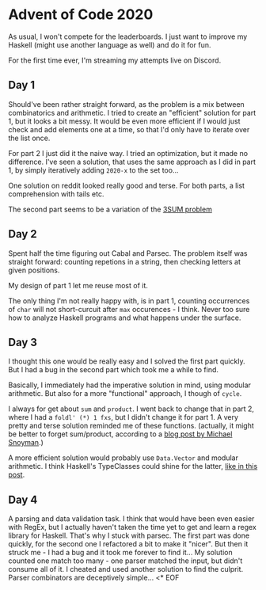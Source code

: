 # Advent of Code 2020

As usual, I won't compete for the leaderboards.
I just want to improve my Haskell (might use another language as well)
and do it for fun.

For the first time ever, I'm streaming my attempts live on Discord.

## Day 1

Should've been rather straight forward, as the problem is a mix between
combinatorics and arithmetic.
I tried to create an "efficient" solution for part 1, but it looks a bit
messy. It would be even more efficient if I would just check and add elements
one at a time, so that I'd only have to iterate over the list once.

For part 2 I just did it the naive way. I tried an optimization,
but it made no difference. I've seen a solution, that uses the same approach
as I did in part 1, by simply iteratively adding `2020-x` to the set too...

One solution on reddit looked really good and terse. For both parts,
a list comprehension with tails etc.

The second part seems to be a variation of the [3SUM problem](https://en.wikipedia.org/wiki/3SUM)

## Day 2

Spent half the time figuring out Cabal and Parsec.
The problem itself was straight forward: counting repetions in a string,
then checking letters at given positions.

My design of part 1 let me reuse most of it.

The only thing I'm not really happy with, is in part 1, counting occurrences
of `char` will not short-curcuit after `max` occurences - I think.
Never too sure how to analyze Haskell programs and what happens under the surface.

## Day 3

I thought this one would be really easy and I solved the first part quickly.
But I had a bug in the second part which took me a while to find.

Basically, I immediately had the imperative solution in mind, using modular
arithmetic. But also for a more "functional" approach, I though of `cycle`.

I always for get about `sum` and `product`. I went back to change that in
part 2, where I had a `foldl' (*) 1 fxs`, but I didn't change it for part 1.
A very pretty and terse solution reminded me of these functions.
(actually, it might be better to forget sum/product, according to a
[blog post by Michael Snoyman](https://www.snoyman.com/blog/2020/10/haskell-bad-parts-1).)

A more efficient solution would probably use `Data.Vector` and modular arithmetic.
I think Haskell's TypeClasses could shine for the latter, [like in this post](https://byorgey.wordpress.com/2020/02/15/competitive-programming-in-haskell-modular-arithmetic-part-1/).

## Day 4

A parsing and data validation task.
I think that would have been even easier with RegEx, but I actually haven't taken
the time yet to get and learn a regex library for Haskell.
That's why I stuck with parsec. The first part was done quickly, for the second
one I refactored a bit to make it "nicer".
But then it struck me - I had a bug and it took me forever to find it...
My solution counted one match too many - one parser matched the input, but didn't
consume all of it. I cheated and used another solution to find the culprit.
Parser combinators are deceptively simple... <* EOF

